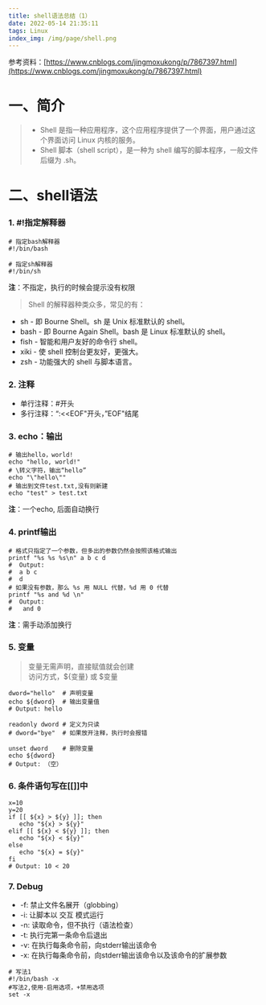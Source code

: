 ```yaml
---
title: shell语法总结（1）
date: 2022-05-14 21:35:11
tags: Linux
index_img: /img/page/shell.png
---
```


参考资料：[https://www.cnblogs.com/jingmoxukong/p/7867397.html](https://www.cnblogs.com/jingmoxukong/p/7867397.html)
# 一、简介
> - Shell 是指一种应用程序，这个应用程序提供了一个界面，用户通过这个界面访问 Linux 内核的服务。  
> - Shell 脚本（shell script），是一种为 shell 编写的脚本程序，一般文件后缀为 .sh。
# 二、shell语法
### 1. #!指定解释器 
``` shell
# 指定bash解释器
#!/bin/bash  

# 指定sh解释器
#!/bin/sh
```
**注**：不指定，执行的时候会提示没有权限
>Shell 的解释器种类众多，常见的有：

- sh - 即 Bourne Shell。sh 是 Unix 标准默认的 shell。
- bash - 即 Bourne Again Shell。bash 是 Linux 标准默认的 shell。
- fish - 智能和用户友好的命令行 shell。
- xiki - 使 shell 控制台更友好，更强大。
- zsh - 功能强大的 shell 与脚本语言。
### 2. 注释
   - 单行注释：#开头
   - 多行注释：“:<<EOF"开头，”EOF"结尾
### 3. echo：输出
``` shell
# 输出hello，world!
echo "hello, world!"
# \转义字符，输出“hello”
echo "\"hello\""
# 输出到文件test.txt,没有则新建
echo "test" > test.txt
```
**注**：一个echo, 后面自动换行
### 4. printf输出
``` shell
# 格式只指定了一个参数，但多出的参数仍然会按照该格式输出
printf "%s %s %s\n" a b c d
#  Output:
#  a b c
#  d 
# 如果没有参数，那么 %s 用 NULL 代替，%d 用 0 代替
printf "%s and %d \n"
#  Output:
#   and 0
```
**注**：需手动添加换行
### 5. 变量
> 变量无需声明，直接赋值就会创建  
> 访问方式，${变量} 或 $变量
``` shell
dword="hello"  # 声明变量
echo ${dword}  # 输出变量值
# Output: hello

readonly dword # 定义为只读
# dword="bye"  # 如果放开注释，执行时会报错

unset dword    # 删除变量
echo ${dword}
# Output: （空）
```
### 6. 条件语句写在[[]]中
``` shell
x=10
y=20
if [[ ${x} > ${y} ]]; then
   echo "${x} > ${y}"
elif [[ ${x} < ${y} ]]; then
   echo "${x} < ${y}"
else
   echo "${x} = ${y}"
fi
# Output: 10 < 20
```
### 7. Debug
- -f: 禁止文件名展开（globbing）
- -i: 让脚本以 交互 模式运行
- -n: 读取命令，但不执行（语法检查）
- -t: 执行完第一条命令后退出
- -v: 在执行每条命令前，向stderr输出该命令 
- -x: 在执行每条命令前，向stderr输出该命令以及该命令的扩展参数
``` shell
# 写法1
#!/bin/bash -x
#写法2,使用-启用选项，+禁用选项
set -x
```

